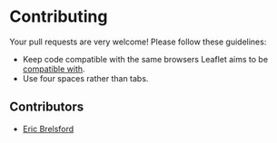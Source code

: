 Contributing
============

Your pull requests are very welcome! Please follow these guidelines:

 * Keep code compatible with the same browsers Leaflet aims to be [compatible with](http://leafletjs.com/features.html).
 * Use four spaces rather than tabs.


## Contributors

 * [Eric Brelsford](https://github.com/ebrelsford)
